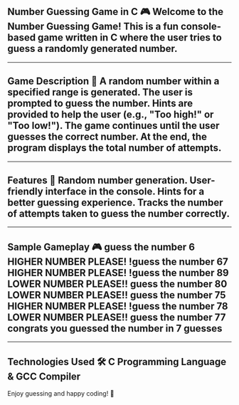 Number Guessing Game in C 🎮
Welcome to the Number Guessing Game! This is a fun console-based game written in C where the user tries to guess a randomly generated number.
-----------------------------------------------------------------------------------------------------------------------------------------------


-----------------------------------------------------------------------------------
Game Description 📜
A random number within a specified range is generated.
The user is prompted to guess the number.
Hints are provided to help the user (e.g., "Too high!" or "Too low!").
The game continues until the user guesses the correct number.
At the end, the program displays the total number of attempts.
------------------------------------------------------------------------------------


------------------------------------------------------------------------------------
Features 🌟
Random number generation.
User-friendly interface in the console.
Hints for a better guessing experience.
Tracks the number of attempts taken to guess the number correctly.
-------------------------------------------------------------------------------------


--------------------------------------------------------------------------------------
Sample Gameplay 🎮
guess the number 
6
HIGHER NUMBER PLEASE!
!guess the number 67 
HIGHER NUMBER PLEASE!
!guess the number 89 
LOWER NUMBER PLEASE!!
guess the number 80  
LOWER NUMBER PLEASE!!
guess the number 75  
HIGHER NUMBER PLEASE!
!guess the number 78 
LOWER NUMBER PLEASE!!
guess the number 77  
congrats
you guessed the number in 7 guesses
---------------------------------------------------------------------------------------

---------------------------------------------------------------------------------------
Technologies Used 🛠️
C Programming Language 
&
GCC Compiler
---------------------------------------------------------------------------------------

Enjoy guessing and happy coding! 🎉
